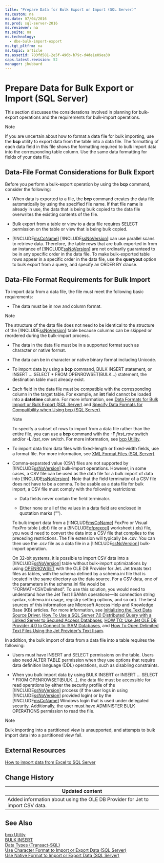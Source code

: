 ```yaml
---
title: "Prepare Data for Bulk Export or Import (SQL Server)"
ms.custom: na
ms.date: 07/04/2016
ms.prod: sql-server-2016
ms.reviewer: na
ms.suite: na
ms.technology: 
  - dbe-bulk-import-export
ms.tgt_pltfrm: na
ms.topic: article
ms.assetid: 783fd581-2e5f-496b-b79c-d4de1e09ea30
caps.latest.revision: 52
manager: jhubbard
---
```

# Prepare Data for Bulk Export or Import (SQL Server)
This section discusses the considerations involved in planning for bulk-export operations and the requirements for bulk-import operations.  
  
> [!NOTE]  
>  If you are uncertain about how to format a data file for bulk importing,  use the **bcp** utility to export data from the table into a data file. The formatting of each data field in this file shows the formatting required to bulk import data into the corresponding table column. Use the same data formatting for fields of your data file.  
  
## Data-File Format Considerations for Bulk Export  
 Before you perform a bulk-export operation by using the **bcp** command, consider the following:  
  
-   When data is exported to a file, the **bcp** command creates the data file automatically by using the specified file name. If that file name is already in use, the data that is being bulk copied to the data file overwrites the existing contents of the file.  
  
-   Bulk export from a table or view to a data file requires SELECT permission on the table or view that is being bulk copied.  
  
-   [!INCLUDE[msCoName](../../Topics/TopicNameContainA/includes/msCoName_md.md)] [!INCLUDE[ssNoVersion](../../Topics/TopicNameContainA/includes/ssNoVersion_md.md)] can use parallel scans to retrieve data. Therefore, the table rows that are bulk exported in from an instance of [!INCLUDE[ssNoVersion](../../Topics/TopicNameContainA/includes/ssNoVersion_md.md)] are not ordinarily guaranteed to be in any specific order in the data file. To make bulk-exported table rows appear in a specific order in the data file, use the **queryout** option to bulk export from a query, and specify an ORDER BY clause.  
  
## Data-File Format Requirements for Bulk Import  
 To import data from a data file, the file must meet the following basic requirements:  
  
-   The data must be in row and column format.  
  
> [!NOTE]  
>  The structure of the data file does not need to be identical to the structure of the [!INCLUDE[ssNoVersion](../../Topics/TopicNameContainA/includes/ssNoVersion_md.md)] table because columns can be skipped or reordered during the bulk-import process.  
  
-   The data in the data file must be in a supported format such as character or native format.  
  
-   The data can be in character or native binary format including Unicode.  
  
-   To import data by using a **bcp** command, BULK INSERT statement, or INSERT ... SELECT * FROM OPENROWSET(BULK...) statement, the destination table must already exist.  
  
-   Each field in the data file must be compatible with the corresponding column in the target table. For example, an **int** field cannot be loaded into a **datetime** column. For more information, see [Data Formats for Bulk Import or Bulk Export (SQL Server)](../../Topics/TopicNameNotContainA/Data-Formats-for-Bulk-Import-or-Bulk-Export--SQL-Server-.md) and [Specify Data Formats for Compatibility when Using bcp (SQL Server)](../../Topics/TopicNameNotContainA/Specify-Data-Formats-for-Compatibility-when-Using-bcp--SQL-Server-.md).  
  
    > [!NOTE]  
    >  To specify a subset of rows to import from a data file rather than the entire file, you can use a **bcp** command with the **-F** *first_row* switch and/or **-L** *last_row* switch. For more information, see [bcp Utility](../../Topics/TopicNameNotContainA/bcp-Utility.md).  
  
-   To import data from data files with fixed-length or fixed-width fields, use a format file. For more information, see [XML Format Files (SQL Server)](../../Topics/TopicNameNotContainA/XML-Format-Files--SQL-Server-.md).  
  
-   Comma-separated value (CSV) files are not supported by [!INCLUDE[ssNoVersion](../../Topics/TopicNameContainA/includes/ssNoVersion_md.md)] bulk-import operations. However, in some cases, a CSV file can be used as the data file for a bulk import of data into [!INCLUDE[ssNoVersion](../../Topics/TopicNameContainA/includes/ssNoVersion_md.md)]. Note that the field terminator of a CSV file does not have to be a comma. To be usable as a data file for bulk import, a CSV file must comply with the following restrictions:  
  
    -   Data fields never contain the field terminator.  
  
    -   Either none or all of the values in a data field are enclosed in quotation marks ("").  
  
     To bulk import data from a [!INCLUDE[msCoName](../../Topics/TopicNameContainA/includes/msCoName_md.md)] FoxPro or Visual FoxPro table (.dbf) file or a [!INCLUDE[ofprexcel](../../Topics/TopicNameContainA/includes/ofprexcel_md.md)] worksheet (.xls) file, you would need to convert the data into a CSV file that complies to the preceding restrictions. The file extension will typically be .csv. You can then use the .csv file as a data file in a [!INCLUDE[ssNoVersion](../../Topics/TopicNameContainA/includes/ssNoVersion_md.md)] bulk-import operation.  
  
     On 32-bit systems, it is possible to import CSV data into a [!INCLUDE[ssNoVersion](../../Topics/TopicNameContainA/includes/ssNoVersion_md.md)] table without bulk-import optimizations by using [OPENROWSET](assetId:///f47eda43-33aa-454d-840a-bb15a031ca17) with the OLE DB Provider for Jet. Jet treats text files as tables, with the schema defined by a schema.ini file that is located in the same directory as the data source.  For a CSV data, one of the parameters in the schema.ini file would be "FORMAT=CSVDelimited". To use this solution, you would need to understand how the Jet Test IISAMm operations—its connection string syntax, schema.ini usage, registry setting options, and so on).  The best sources of this information are Microsoft Access Help and Knowledge Base (KB) articles. For more information, see [Initializing the Text Data Source Driver](http://go.microsoft.com/fwlink/?LinkId=128503), [How To Use a SQL Server 7.0 Distributed Query with a Linked Server to Secured Access Databases](http://go.microsoft.com/fwlink/?LinkId=128504), [HOW TO: Use Jet OLE DB Provider 4.0 to Connect to ISAM Databases](http://go.microsoft.com/fwlink/?LinkId=128505), and [How To Open Delimited Text Files Using the Jet Provider's Text IIsam](http://go.microsoft.com/fwlink/?LinkId=128501).  
  
 In addition, the bulk import of data from a data file into a table requires the following:  
  
-   Users must have INSERT and SELECT permissions on the table. Users also need ALTER TABLE permission when they use options that require data definition language (DDL) operations, such as disabling constraints.  
  
-   When you bulk import data by using BULK INSERT or INSERT ... SELECT * FROM OPENROWSET(BULK...), the data file must be accessible for read operations by either the security profile of the [!INCLUDE[ssNoVersion](../../Topics/TopicNameContainA/includes/ssNoVersion_md.md)] process (if the user logs in using [!INCLUDE[ssNoVersion](../../Topics/TopicNameContainA/includes/ssNoVersion_md.md)] provided login) or by the [!INCLUDE[msCoName](../../Topics/TopicNameContainA/includes/msCoName_md.md)] Windows login that is used under delegated security. Additionally, the user must have ADMINISTER BULK OPERATIONS permission to read the file.  
  
> [!NOTE]  
>  Bulk importing into a partitioned view is unsupported, and attempts to bulk import data into a partitioned view fail.  
  
## External Resources  
 [How to import data from Excel to SQL Server](http://support.microsoft.com/kb/321686)  
  
## Change History  
  
|Updated content|  
|---------------------|  
|Added information about using the OLE DB Provider for Jet to import CSV data.|  
  
## See Also  
 [bcp Utility](../../Topics/TopicNameNotContainA/bcp-Utility.md)   
 [BULK INSERT](assetId:///be3984e1-5ab3-4226-a539-a9f58e1e01e2)   
 [Data Types (Transact-SQL)](assetId:///a54f7373-b247-4d61-8fb8-7f2ec7a8d0a4)   
 [Use Character Format to Import or Export Data (SQL Server)](../../Topics/TopicNameNotContainA/Use-Character-Format-to-Import-or-Export-Data--SQL-Server-.md)   
 [Use Native Format to Import or Export Data (SQL Server)](../../Topics/TopicNameNotContainA/Use-Native-Format-to-Import-or-Export-Data--SQL-Server-.md)
